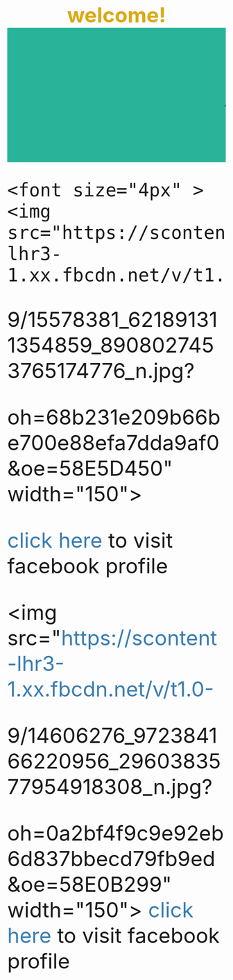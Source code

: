 <html>
 <head>
 <meta name="keyword" content="travelling,world travelling,india travelling"/>
 <meta name="discription" content="travelling,world travelling,india travelling"/>
 <meta name="author" content="shivam gupta,aashish pandey"/>
 <meta http-equiv="content-type" content="text/html; charset=UTF-8"/>
 <title>about us page</title>
 <style>
  #test{
  color:#DBA912;}
 </style>
 <style>
h1{
font-family:comic sans ms;}
</style>
<style>

 img{
border:7px dashed #A70AC7; }

</style>
<style>
 a:link{
 color:3a7db2;
 text-decoration:none;}
 
 a:active{
 color:green;}
 
 a:hover{
 color:blue}
 
 a:visited{
 color:red;}
</style>
 </head>
 <body>
 <div>
   <font size="10px" >
 <center><b id="test">welcome!</b></center>
 <marquee bgcolor="#29B399" behavior="scroll"><h1>welcome to world travelling website :))</h1></marquee>
 
 
    <font size="4px" >
    <img src="https://scontent-lhr3-1.xx.fbcdn.net/v/t1.0-

9/15578381_621891311354859_8908027453765174776_n.jpg?

oh=68b231e209b66be700e88efa7dda9af0&oe=58E5D450" width="150">
     
 <a href="https://www.facebook.com/profile.php?id=100006019870063" target="_blank">click here</a> to visit facebook profile
 
 <img src="https://scontent-lhr3-1.xx.fbcdn.net/v/t1.0-

9/14606276_972384166220956_2960383577954918308_n.jpg?

oh=0a2bf4f9c9e92eb6d837bbecd79fb9ed&oe=58E0B299" width="150">
  <a href="https://www.facebook.com/aashishkumar.pandey.9?pnref=story" target="_blank">click here</a> to visit facebook profile
 
 
 







